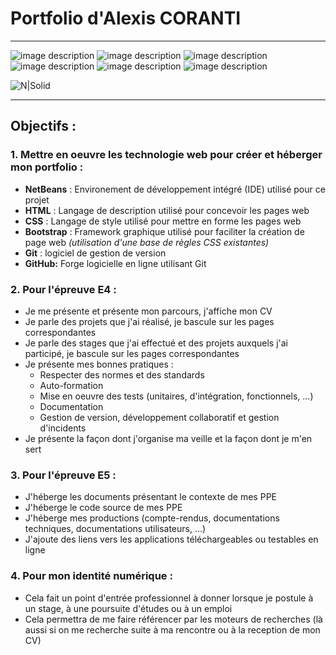 # Portfolio d'Alexis CORANTI

---
![image description](https://cwiki.apache.org/confluence/download/attachments/75974482/netbeans-logo-2-cleanedpx64.png?version=1&modificationDate=1519886525000&api=v2) ![image description](https://www.w3.org/html/logo/downloads/HTML5_Logo_64.png) ![image description](https://i.postimg.cc/vBV73qbY/html5-logo-31821-2.png) ![image description](https://i.postimg.cc/Nff3Pm2h/bootstrap-logo-1.jpg) ![image description](https://i.postimg.cc/ydCdFvdC/1024px-Git-logo-svg-1.png) ![image description](https://i.postimg.cc/QCrfZGdY/25231-1.png)

![N|Solid](https://i.postimg.cc/SxwDrrdS/CORANTI-Alexis.png)


---

## Objectifs :

### 1. Mettre en oeuvre les technologie web pour créer et héberger mon portfolio :

- **NetBeans** : Environement de développement intégré (IDE) utilisé pour ce projet
- **HTML** : Langage de description utilisé pour concevoir les pages web
- **CSS** : Langage de style utilisé pour mettre en forme les pages web
- **Bootstrap** : Framework graphique utilisé pour faciliter la création de page web *(utilisation d'une base de règles CSS existantes)*
- **Git** : logiciel de gestion de version
- **GitHub:** Forge logicielle en ligne utilisant Git

### 2. Pour l'épreuve **E4** :

- Je me présente et présente mon parcours, j'affiche mon CV
- Je parle des projets que j'ai réalisé, je bascule sur les pages correspondantes
- Je parle des stages que j'ai effectué et des projets auxquels j'ai participé, je bascule sur les pages correspondantes
- Je présente mes bonnes pratiques :
    - Respecter des normes et des standards
    - Auto-formation
    - Mise en oeuvre des tests (unitaires, d'intégration, fonctionnels, ...)
    - Documentation
    - Gestion de version, développement collaboratif et gestion d'incidents
- Je présente la façon dont j'organise ma veille et la façon dont je m'en sert

### 3. Pour l'épreuve **E5** :

- J'héberge les documents présentant le contexte de mes PPE
- J'héberge le code source de mes PPE
- J'héberge mes productions (compte-rendus, documentations techniques, documentations utilisateurs, ...)
- J'ajoute des liens vers les applications téléchargeables ou testables en ligne

### 4. Pour mon identité numérique :

- Cela fait un point d'entrée professionnel à donner lorsque je postule à un stage, à une poursuite d'études ou à un emploi
- Cela permettra de me faire référencer par les moteurs de recherches (là aussi si on me recherche suite à ma rencontre ou à la reception de mon CV)
